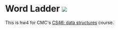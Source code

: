 # Word Ladder ![](https://api.travis-ci.com/ma-alvarado/word_ladder.svg?branch=master)

This is hw4 for CMC's [CS46: data structures](https://github.com/mikeizbicki/cmc-csci046) course.
